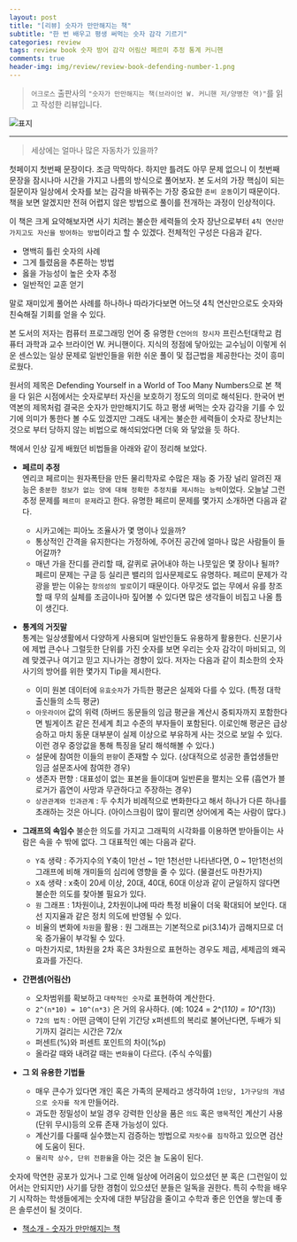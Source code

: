 ```yaml
---  
layout: post  
title: "[리뷰] 숫자가 만만해지는 책"  
subtitle: "한 번 배우고 평생 써먹는 숫자 감각 기르기"  
categories: review  
tags: review book 숫자 방어 감각 어림산 페르미 추정 통계 커니헨 
comments: true  
header-img: img/review/review-book-defending-number-1.png
---  
```

  
> `어크로스` 출판사의 `"숫자가 만만해지는 책(브라이언 W. 커니핸 저/양병찬 역)"`를 읽고 작성한 리뷰입니다.  

![표지](https://telegeam.github.io/assets/img/review/review-book-defending-number-1.png)  

---

> 세상에는 얼마나 많은 자동차가 있을까?

첫페이지 첫번째 문장이다. 조금 막막하다. 하지만 틀려도 아무 문제 없으니 이 첫번째 문장을 잠시나마 시간을 가지고 나름의 방식으로 풀어보자. 본 도서의 가장 핵심이 되는 질문이자 일상에서 숫자를 보는 감각을 바꿔주는 가장 중요한 `준비 운동`이기 때문이다. 책을 보면 알겠지만 전혀 어렵지 않은 방법으로 풀이를 전개하는 과정이 인상적이다.

이 책은 크게 요약해보자면 사기 치려는 불순한 세력들의 숫자 장난으로부터 `4칙 연산만 가지고도 자신을 방어하는 방법`이라고 할 수 있겠다. 전체적인 구성은 다음과 같다.
* 명백히 틀린 숫자의 사례
* 그게 틀렸음을 추론하는 방법
* 옳을 가능성이 높은 숫자 추정
* 일반적인 교훈 얻기

말로 재미있게 풀어쓴 사례를 하나하나 따라가다보면 어느덧 4칙 연산만으로도 숫자와 친숙해질 기회를 얻을 수 있다. 

본 도서의 저자는 컴퓨터 프로그래밍 언어 중 유명한 `C언어의 창시자` 프린스턴대학교 컴퓨터 과학과 교수 브라이언 W. 커니핸이다. 지식의 정점에 닿아있는 교수님이 이렇게 쉬운 센스있는 일상 문제로 일반인들을 위한 쉬운 풀이 및 접근법을 제공한다는 것이 흥미로웠다.

원서의 제목은 Defending Yourself in a World of Too Many Numbers으로 본 책을 다 읽은 시점에서는 숫자로부터 자신을 보호하기 정도의 의미로 해석된다. 한국어 번역본의 제목처럼 결국은 숫자가 만만해지기도 하고 평생 써먹는 숫자 감각을 기를 수 있기에 의미가 통한다 볼 수도 있겠지만 그래도 내게는 불순한 세력들이 숫자로 장난치는 것으로 부터 당하지 않는 비법으로 해석되었다면 더욱 와 닿았을 듯 하다.

책에서 인상 깊게 배웠던 비법들을 아래와 같이 정리해 보았다.

* __페르미 추정__  
  엔리코 페르미는 원자폭탄을 만든 물리학자로 수많은 재능 중 가장 널리 알려진 재능은 `충분한 정보가 없는 양에 대해 정확한 추정치를 제시하는 능력`이었다. 오늘날 그런 추정 문제를 `페르미 문제`라고 한다. 유명한 페르미 문제를 몇가지 소개하면 다음과 같다.
  - 시카고에는 피아노 조율사가 몇 명이나 있을까?
  - 통상적인 간격을 유지한다는 가정하에, 주어진 공간에 얼마나 많은 사람들이 들어갈까?
  - 매년 가을 잔디를 관리할 때, 갈퀴로 긁어내야 하는 나뭇잎은 몇 장이나 될까?
  페르미 문제는 구글 등 실리콘 밸리의 입사문제로도 유명하다. 페르미 문제가 각광을 받는 이유는 `창의성의 발로`이기 때문이다. 아무것도 없는 무에서 유를 창조할 때 무의 실체를 조금이나마 짚어볼 수 있다면 많은 생각들이 비집고 나올 틈이 생긴다.

* __통계의 거짓말__  
  통계는 일상생활에서 다양하게 사용되며 일반인들도 유용하게 활용한다. 신문기사에 제법 큰수나 그럴듯한 단위를 가진 숫자를 보면 우리는 숫자 감각이 마비되고, 의례 맞겠구나 여기고 믿고 지나가는 경향이 있다. 저자는 다음과 같이 최소한의 숫자 사기의 방어를 위한 몇가지 Tip을 제시한다.
  - 이미 원본 데이터에 `유효숫자`가 가득한 평균은 실제와 다를 수 있다. (특정 대학 출신들의 소득 평균)
  - `아웃라이어` 값의 위력 (하버드 동문들의 임금 평균을 계산시 중퇴자까지 포함한다면 빌게이츠 같은 전세계 최고 수준의 부자들이 포함된다. 이로인해 평균은 급상승하고 마치 동문 대부분이 실제 이상으로 부유하게 사는 것으로 보일 수 있다. 이런 경우 중앙값을 통해 특징을 달리 해석해볼 수 있다.)
  - 설문에 참여한 이들의 `편향`이 존재할 수 있다. (상대적으로 성공한 졸업생들만 임금 설문조사에 참여한 경우)
  - 생존자 편향 : 대표성이 없는 표본을 들이대며 일반론을 펼치는 오류 (흡연가 블로거가 흡연이 사망과 무관하다고 주장하는 경우)
  - `상관관계와 인과관계` : 두 수치가 비례적으로 변화한다고 해서 하나가 다른 하나를 초래하는 것은 아니다. (아이스크림이 많이 팔리면 상어에게 죽는 사람이 많다.)
  
* __그래프의 속임수__
  불순한 의도를 가지고 그래픽의 시각화를 이용하면 받아들이는 사람은 속을 수 밖에 없다. 그 대표적인 예는 다음과 같다.
  - `Y축` 생략 : 주가지수의 Y축이 1만선 ~ 1만 1천선만 나타낸다면, 0 ~ 1만1천선의 그래프에 비해 개미들의 심리에 영향을 줄 수 있다. (물결선도 마찬가지)
  - `X축` 생략 : x축이 20세 이상, 20대, 40대, 60대 이상과 같이 균일하지 않다면 불순한 의도를 찾아볼 필요가 있다.
  - `원` 그래프 : 1차원이냐, 2차원이냐에 따라 특정 비율이 더욱 확대되어 보인다. 대선 지지율과 같은 정치 의도에 반영될 수 있다.
  - 비율의 변화에 `차원`을 활용 : 원 그래프는 기본적으로 pi(3.14)가 곱해지므로 더욱 증가율이 부각될 수 있다.
  - 마찬가지로, 1차원을 2차 혹은 3차원으로 표현하는 경우도 제곱, 세제곱의 왜곡 효과를 가진다.

* __간편셈(어림산)__
  - 오차범위를 확보하고 `대략적인 숫자`로 표현하여 계산한다.
  - `2^(n*10) = 10^(n*3)` 은 거의 유사하다. (예: 1024 = 2^(1*10) = 10^(1*3))
  - `72의 법칙` : 어떤 금액이 단위 기간당 x퍼센트의 복리로 불어난다면, 두배가 되기까지 걸리는 시간은 72/x
  - 퍼센트(%)와 퍼센트 포인트의 차이(%p)
  - 올라갈 때와 내려갈 때는 `변화율`이 다르다. (주식 수익률)

* __그 외 유용한 기법들__  
  - 매우 큰수가 있다면 개인 혹은 가족의 문제라고 생각하여 `1인당, 1가구당의 개념으로 숫자를 작게` 만들어라.
  - 과도한 정밀성이 보일 경우 강력한 인상을 품은 `의도` 혹은 `맹목`적인 계산기 사용(단위 무시)등의 오류 존재 가능성이 있다.
  - 계산기를 다룰때 실수했는지 검증하는 방법으로 `자릿수를 짐작`하고 있으면 검산에 도움이 된다.
  - `물리학 상수, 단위 전환율`을 아는 것은 늘 도움이 된다.

숫자에 막연한 공포가 있거나 그로 인해 일상에 어려움이 있으셨던 분 혹은 (그런일이 있어서는 안되지만) 사기를 당한 경험이 있으셨던 분들은 일독을 권한다. 특히 수학을 배우기 시작하는 학생들에게는 숫자에 대한 부담감을 줄이고 수학과 좋은 인연을 쌓는데 좋은 솔루션이 될 것이다.

* [책소개 - 숫자가 만만해지는 책](http://www.yes24.com/Product/Goods/90002377?scode=032&OzSrank=1)

